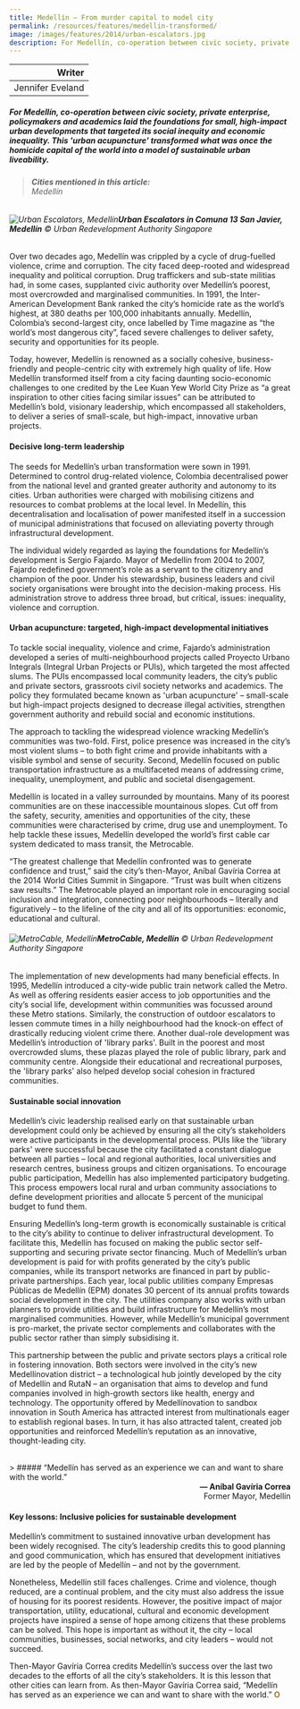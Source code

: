 ```yaml
---
title: Medellín – From murder capital to model city
permalink: /resources/features/medellin-transformed/
image: /images/features/2014/urban-escalators.jpg
description: For Medellín, co-operation between civic society, private enterprise, policymakers and academics laid the foundations for small, high-impact urban developments that targeted its social inequity and economic inequality. This 'urban acupuncture' transformed what was once the homicide capital of the world into a model of sustainable urban liveability.
---
```


| Writer |
|---:|
| Jennifer Eveland |

##### For Medellín, co-operation between civic society, private enterprise, policymakers and academics laid the foundations for small, high-impact urban developments that targeted its social inequity and economic inequality. This 'urban acupuncture' transformed what was once the homicide capital of the world into a model of sustainable urban liveability.

> ###### **Cities mentioned in this article:** <br> Medellín

###### ![Urban Escalators, Medellín](/images/features/2014/urban-escalators.jpg/)**Urban Escalators in Comuna 13 San Javier, Medellín** © Urban Redevelopment Authority Singapore

Over two decades ago, Medellín was crippled by a cycle of drug-fuelled violence, crime and corruption. The city faced deep-rooted and widespread inequality and political corruption. Drug traffickers and sub-state militias had, in some cases, supplanted civic authority over Medellín’s poorest, most overcrowded and marginalised communities. In 1991, the Inter-American Development Bank ranked the city’s homicide rate as the world’s highest, at 380 deaths per 100,000 inhabitants annually. Medellín, Colombia’s second-largest city, once labelled by Time magazine as “the world’s most dangerous city”, faced severe challenges to deliver safety, security and opportunities for its people.

Today, however, Medellín is renowned as a socially cohesive, business-friendly and people-centric city with extremely high quality of life. How Medellín transformed itself from a city facing daunting socio-economic challenges to one credited by the Lee Kuan Yew World City Prize as “a great inspiration to other cities facing similar issues” can be attributed to Medellín’s bold, visionary leadership, which encompassed all stakeholders, to deliver a series of small-scale, but high-impact, innovative urban projects.

#### **Decisive long-term leadership**

The seeds for Medellín’s urban transformation were sown in 1991. Determined to control drug-related violence, Colombia decentralised power from the national level and granted greater authority and autonomy to its cities. Urban authorities were charged with mobilising citizens and resources to combat problems at the local level. In Medellín, this decentralisation and localisation of power manifested itself in a succession of municipal administrations that focused on alleviating poverty through infrastructural development.

The individual widely regarded as laying the foundations for Medellín’s development is Sergio Fajardo. Mayor of Medellín from 2004 to 2007, Fajardo redefined government’s role as a servant to the citizenry and champion of the poor. Under his stewardship, business leaders and civil society organisations were brought into the decision-making process. His administration strove to address three broad, but critical, issues: inequality, violence and corruption.

#### **Urban acupuncture: targeted, high-impact developmental initiatives**

To tackle social inequality, violence and crime, Fajardo’s administration developed a series of multi-neighbourhood projects called Proyecto Urbano Integrals (Integral Urban Projects or PUIs), which targeted the most affected slums. The PUIs encompassed local community leaders, the city’s public and private sectors, grassroots civil society networks and academics. The policy they formulated became known as 'urban acupuncture' – small-scale but high-impact projects designed to decrease illegal activities, strengthen government authority and rebuild social and economic institutions.

The approach to tackling the widespread violence wracking Medellín’s communities was two-fold. First, police presence was increased in the city’s most violent slums – to both fight crime and provide inhabitants with a visible symbol and sense of security. Second, Medellín focused on public transportation infrastructure as a multifaceted means of addressing crime, inequality, unemployment, and public and societal disengagement.

Medellín is located in a valley surrounded by mountains. Many of its poorest communities are on these inaccessible mountainous slopes. Cut off from the safety, security, amenities and opportunities of the city, these communities were characterised by crime, drug use and unemployment. To help tackle these issues, Medellín developed the world’s first cable car system dedicated to mass transit, the Metrocable.

“The greatest challenge that Medellín confronted was to generate confidence and trust,” said the city’s then-Mayor, Aníbal Gavíria Correa at the 2014 World Cities Summit in Singapore. “Trust was built when citizens saw results.” The Metrocable played an important role in encouraging social inclusion and integration, connecting poor neighbourhoods – literally and figuratively – to the lifeline of the city and all of its opportunities: economic, educational and cultural.

###### ![MetroCable, Medellín](/images/features/2014/metrocable.jpg/)**MetroCable, Medellín** © Urban Redevelopment Authority Singapore

The implementation of new developments had many beneficial effects. In 1995, Medellín introduced a city-wide public train network called the Metro. As well as offering residents easier access to job opportunities and the city’s social life, development within communities was focussed around these Metro stations. Similarly, the construction of outdoor escalators to lessen commute times in a hilly neighbourhood had the knock-on effect of drastically reducing violent crime there. Another dual-role development was Medellín’s introduction of 'library parks'. Built in the poorest and most overcrowded slums, these plazas played the role of public library, park and community centre. Alongside their educational and recreational purposes, the 'library parks' also helped develop social cohesion in fractured communities.

#### **Sustainable social innovation**

Medellín’s civic leadership realised early on that sustainable urban development could only be achieved by ensuring all the city’s stakeholders were active participants in the developmental process. PUIs like the 'library parks' were successful because the city facilitated a constant dialogue between all parties – local and regional authorities, local universities and research centres, business groups and citizen organisations. To encourage public participation, Medellín has also implemented participatory budgeting. This process empowers local rural and urban community associations to define development priorities and allocate 5 percent of the municipal budget to fund them.

Ensuring Medellín’s long-term growth is economically sustainable is critical to the city’s ability to continue to deliver infrastructural development. To facilitate this, Medellín has focused on making the public sector self-supporting and securing private sector financing. Much of Medellín’s urban development is paid for with profits generated by the city’s public companies, while its transport networks are financed in part by public-private partnerships. Each year, local public utilities company Empresas Públicas de Medellín (EPM) donates 30 percent of its annual profits towards social development in the city. The utilities company also works with urban planners to provide utilities and build infrastructure for Medellín’s most marginalised communities. However, while Medellín’s municipal government is pro-market, the private sector complements and collaborates with the public sector rather than simply subsidising it.

This partnership between the public and private sectors plays a critical role in fostering innovation. Both sectors were involved in the city’s new Medellínovation district – a technological hub jointly developed by the city of Medellín and RutaN – an organisation that aims to develop and fund companies involved in high-growth sectors like health, energy and technology. The opportunity offered by Medellínovation to sandbox innovation in South America has attracted interest from multinationals eager to establish regional bases. In turn, it has also attracted talent, created job opportunities and reinforced Medellín’s reputation as an innovative, thought-leading city.

<br>
> ##### “Medellín has served as an experience we can and want to share with the world.” 

<div align="right"><b>— Aníbal Gavíria Correa</b><br> Former Mayor, Medellín</div>

#### **Key lessons: Inclusive policies for sustainable development**

Medellín’s commitment to sustained innovative urban development has been widely recognised. The city’s leadership credits this to good planning and good communication, which has ensured that development initiatives are led by the people of Medellín – and not by the government.

Nonetheless, Medellín still faces challenges. Crime and violence, though reduced, are a continual problem, and the city must also address the issue of housing for its poorest residents. However, the positive impact of major transportation, utility, educational, cultural and economic development projects have inspired a sense of hope among citizens that these problems can be solved. This hope is important as without it, the city – local communities, businesses, social networks, and city leaders – would not succeed.

Then-Mayor Gavíria Correa credits Medellín’s success over the last two decades to the efforts of all the city’s stakeholders. It is this lesson that other cities can learn from. As then-Mayor Gavíria Correa said, “Medellín has served as an experience we can and want to share with the world.” **<font color="#967942">O</font>**
